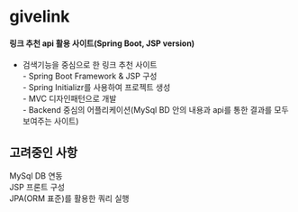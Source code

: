 # givelink
#### 링크 추천 api 활용 사이트(Spring Boot, JSP version)
- 검색기능을 중심으로 한 링크 추천 사이트
<br>- Spring Boot Framework & JSP 구성
<br>- Spring Initializr를 사용하여 프로젝트 생성
<br>- MVC 디자인패턴으로 개발
<br>- Backend 중심의 어플리케이션(MySql BD 안의 내용과 api를 통한 결과를 모두 보여주는 사이트)

## 고려중인 사항
MySql DB 연동
<br> JSP 프론트 구성
<br> JPA(ORM 표준)를 활용한 쿼리 실행
